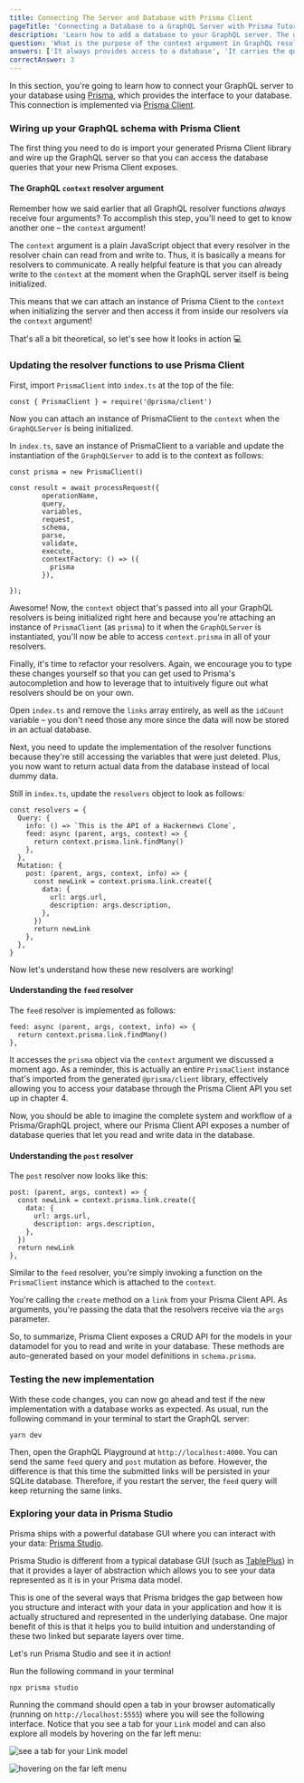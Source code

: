 ```yaml
---
title: Connecting The Server and Database with Prisma Client
pageTitle: 'Connecting a Database to a GraphQL Server with Prisma Tutorial'
description: 'Learn how to add a database to your GraphQL server. The database is accessed using Prisma Client.'
question: 'What is the purpose of the context argument in GraphQL resolvers?'
answers: ['It always provides access to a database', 'It carries the query arguments', 'It is used for authentication', 'It lets resolvers communicate with each other']
correctAnswer: 3
---
```


In this section, you're going to learn how to connect your GraphQL server to your database using [Prisma](https://www.prisma.io), which provides the interface to your database. This connection is
implemented via [Prisma Client](https://www.prisma.io/docs/reference/tools-and-interfaces/prisma-client).

### Wiring up your GraphQL schema with Prisma Client

The first thing you need to do is import your generated Prisma Client library and wire up the GraphQL server so that you can access the database queries that your new Prisma Client exposes.

#### The GraphQL `context` resolver argument

Remember how we said earlier that all GraphQL resolver functions _always_ receive four arguments? To accomplish this step, you'll need to get to know another one – the `context` argument!

The `context` argument is a plain JavaScript object that every resolver in the resolver chain can read from and write to. Thus, it is basically a means for resolvers to communicate. A really helpful
feature is that you can already write to the `context` at the moment when the GraphQL server itself is being initialized.

This means that we can attach an instance of Prisma Client to the `context` when initializing the server and then access it from inside our resolvers via the `context` argument!

That's all a bit theoretical, so let's see how it looks in action 💻

### Updating the resolver functions to use Prisma Client

<Instruction>

First, import `PrismaClient` into `index.ts` at the top of the file:

```ts(path=".../hackernews-ts/src/index.ts")
const { PrismaClient } = require('@prisma/client')
```

</Instruction>

Now you can attach an instance of PrismaClient to the `context` when the `GraphQLServer` is being initialized.

<Instruction>

In `index.ts`, save an instance of PrismaClient to a variable and update the instantiation of the `GraphQLServer` to add is to the context as follows:

```ts{1,9-11}(path=".../hackernews-ts/src/index.ts")
const prisma = new PrismaClient()

const result = await processRequest({
        operationName,
        query,
        variables,
        request,
        schema,
        parse,
        validate,
        execute,
        contextFactory: () => ({
          prisma
        }),
        
});

```

</Instruction>

Awesome! Now, the `context` object that's passed into all your GraphQL resolvers is being initialized right here and because you're attaching an instance of `PrismaClient` (as `prisma`) to it when the
`GraphQLServer` is instantiated, you'll now be able to access `context.prisma` in all of your resolvers.

Finally, it's time to refactor your resolvers. Again, we encourage you to type these changes yourself so that you can get used to Prisma's autocompletion and how to leverage that to intuitively figure
out what resolvers should be on your own.

<Instruction>

Open `index.ts` and remove the `links` array entirely, as well as the `idCount` variable – you don't need those any more since the data will now be stored in an actual database.

</Instruction>

Next, you need to update the implementation of the resolver functions because they're still accessing the variables that were just deleted. Plus, you now want to return actual data from the database
instead of local dummy data.

<Instruction>

Still in `index.ts`, update the `resolvers` object to look as follows:

```ts{4-6,8-17}(path=".../hackernews-ts/src/index.ts")
const resolvers = {
  Query: {
    info: () => `This is the API of a Hackernews Clone`,
    feed: async (parent, args, context) => {
      return context.prisma.link.findMany()
    },
  },
  Mutation: {
    post: (parent, args, context, info) => {
      const newLink = context.prisma.link.create({
        data: {
          url: args.url,
          description: args.description,
        },
      })
      return newLink
    },
  },
}
```

</Instruction>

Now let's understand how these new resolvers are working!

#### Understanding the `feed` resolver

The `feed` resolver is implemented as follows:

```ts(path=".../hackernews-ts/src/index.ts"&nocopy)
feed: async (parent, args, context, info) => {
  return context.prisma.link.findMany()
},
```

It accesses the `prisma` object via the `context` argument we discussed a moment ago. As a reminder, this is actually an entire `PrismaClient` instance that's imported from the generated
`@prisma/client` library, effectively allowing you to access your database through the Prisma Client API you set up in chapter 4.

Now, you should be able to imagine the complete system and workflow of a Prisma/GraphQL project, where our Prisma Client API exposes a number of database queries that let you read and write data in
the database.

#### Understanding the `post` resolver

The `post` resolver now looks like this:

```ts(path=".../hackernews-ts/src/index.ts"&nocopy)
post: (parent, args, context) => {
  const newLink = context.prisma.link.create({
    data: {
      url: args.url,
      description: args.description,
    },
  })
  return newLink
},
```

Similar to the `feed` resolver, you're simply invoking a function on the `PrismaClient` instance which is attached to the `context`.

You're calling the `create` method on a `link` from your Prisma Client API. As arguments, you're passing the data that the resolvers receive via the `args` parameter.

So, to summarize, Prisma Client exposes a CRUD API for the models in your datamodel for you to read and write in your database. These methods are auto-generated based on your model definitions in
`schema.prisma`.

### Testing the new implementation

With these code changes, you can now go ahead and test if the new implementation with a database works as expected. As usual, run the following command in your terminal to start the GraphQL server:

```bash(path=".../hackernews-ts/src/index.ts")
yarn dev
```

Then, open the GraphQL Playground at `http://localhost:4000`. You can send the same `feed` query and `post` mutation as before. However, the difference is that this time the submitted links will be
persisted in your SQLite database. Therefore, if you restart the server, the `feed` query will keep returning the same links.

### Exploring your data in Prisma Studio

Prisma ships with a powerful database GUI where you can interact with your data: [Prisma Studio](https://github.com/prisma/studio).

Prisma Studio is different from a typical database GUI (such as [TablePlus](https://tableplus.com/)) in that it provides a layer of abstraction which allows you to see your data represented as it is
in your Prisma data model.

This is one of the several ways that Prisma bridges the gap between how you structure and interact with your data in your application and how it is actually structured and represented in the
underlying database. One major benefit of this is that it helps you to build intuition and understanding of these two linked but separate layers over time.

Let's run Prisma Studio and see it in action!

<Instruction>

Run the following command in your terminal

```ts(path=".../hackernews-ts")
npx prisma studio
```

</Instruction>

Running the command should open a tab in your browser automatically (running on `http://localhost:5555`) where you will see the following interface. Notice that you see a tab for your `Link` model and
can also explore all models by hovering on the far left menu:

![see a tab for your Link model](https://i.imgur.com/SRIzETY.png)

![hovering on the far left menu](https://i.imgur.com/JSHElJ2.png)
